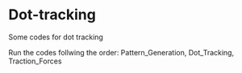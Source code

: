 # Dot-tracking
Some codes for dot tracking

Run the codes follwing the order: Pattern_Generation, Dot_Tracking, Traction_Forces
